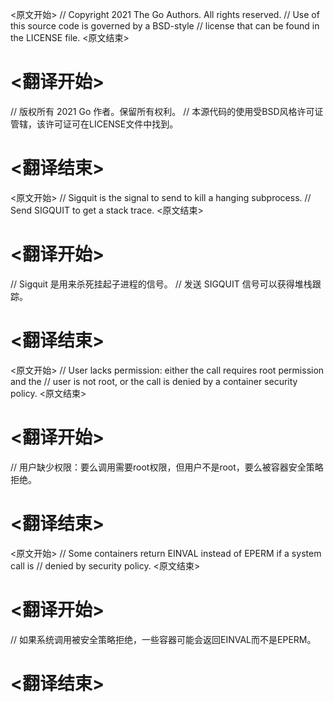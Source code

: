 
<原文开始>
// Copyright 2021 The Go Authors. All rights reserved.
// Use of this source code is governed by a BSD-style
// license that can be found in the LICENSE file.
<原文结束>

# <翻译开始>
// 版权所有 2021 Go 作者。保留所有权利。
// 本源代码的使用受BSD风格许可证管辖，该许可证可在LICENSE文件中找到。
# <翻译结束>


<原文开始>
// Sigquit is the signal to send to kill a hanging subprocess.
// Send SIGQUIT to get a stack trace.
<原文结束>

# <翻译开始>
// Sigquit 是用来杀死挂起子进程的信号。
// 发送 SIGQUIT 信号可以获得堆栈跟踪。
# <翻译结束>


<原文开始>
			// User lacks permission: either the call requires root permission and the
			// user is not root, or the call is denied by a container security policy.
<原文结束>

# <翻译开始>
// 用户缺少权限：要么调用需要root权限，但用户不是root，要么被容器安全策略拒绝。
# <翻译结束>


<原文开始>
			// Some containers return EINVAL instead of EPERM if a system call is
			// denied by security policy.
<原文结束>

# <翻译开始>
// 如果系统调用被安全策略拒绝，一些容器可能会返回EINVAL而不是EPERM。
# <翻译结束>

